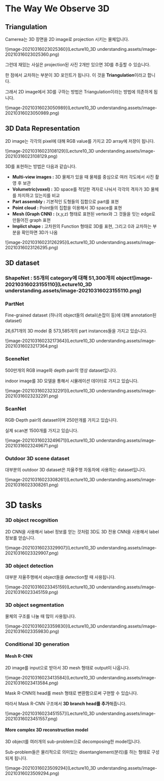 # The Way We Observe 3D

## **Triangulation**

 

Camerea는 3D 장면을 2D image로 projection 시키는 물체입니다.

![image-20210316023025360](Lecture10_3D understanding.assets/image-20210316023025360.png)

 

그런데 재밌는 사실은 projection된 사진 2개만 있으면 3D를 추출할 수 있습니다.

한 점에서 교차하는 부분이 3D 포인트가 됩니다. 이 것을 **Triangulation**이라고 합니다.

그래서 2D image에서 3D를 구하는 방법은 Triangulation이라는 방법에 의존하게 됩니다.

![image-20210316023050989](Lecture10_3D understanding.assets/image-20210316023050989.png)





## 3D Data Representation  

2D image는 각각의 pixel에 대해 RGB value를 가지고 2D array에 저장이 됩니다.

![image-20210316023108129](Lecture10_3D understanding.assets/image-20210316023108129.png)





 

3D를 표현하는 방법은 다음과 같습니다.

 

- **Multi-view images :** 3D 물체가 있을 때 물체를 중심으로 여러 각도에서 사진 촬영 후 보관
- **Volumetric(voxel) :** 3D space를 적당한 격자로 나눠서 각각의 격자가 3D 물체를 차지하고 있는지를 비교
- **Part assembly :** 기본적인 도형들의 집합으로 part를 표현
- **Point cloud :** Point들의 집합을 이용해서 3D space를 표현
- **Mesh (Graph CNN) :** (x,y,z) 형태로 표현된 vertex와 그 것들을 잇는 edge로 만들어진 graph 표현
- **Implict shape :** 고차원의 Function 형태로 3D를 표현, 그리고 0과 교차하는 부분을 확인하면 3D가 나옴

![image-20210316023126295](Lecture10_3D understanding.assets/image-20210316023126295.png)



 

## 3D dataset

 

### ShapeNet : 55개의 category에 대해 51,300개의 object![image-20210316023155110](Lecture10_3D understanding.assets/image-20210316023155110.png)

 

###  PartNet

Fine-grained dataset (하나의 object들의 detail(손잡이 등)에 대해 annotation된 dataset)

26,671개의 3D model 중 573,585개의 part instances들을 가지고 있습니다.

![image-20210316023217364](Lecture10_3D understanding.assets/image-20210316023217364.png)





 

### SceneNet

500만개의 RGB image와 depth pair의 영상 dataset입니다.

indoor image를 3D 모델을 통해서 시뮬레이션 데이터로 가지고 있습니다.

![image-20210316023232291](Lecture10_3D understanding.assets/image-20210316023232291.png)



### ScanNet

RGB-Depth pair의 dataset이며 250만개를 가지고 있습니다.

실제 scan본 1500개를 가지고 있습니다.

![image-20210316023249671](Lecture10_3D understanding.assets/image-20210316023249671.png)

 

### Outdoor 3D scene dataset

대부분의 outdoor 3D dataset은 자율주행 자동차에 사용하는 dataset입니다.

![image-20210316023308261](Lecture10_3D understanding.assets/image-20210316023308261.png)

 

# 3D tasks

 

### 3D object recognition

 

2D CNN을 사용해서 label 정보를 얻는 것처럼 3D도 3D 전용 CNN을 사용해서 label 정보를 얻습니다.

![image-20210316023329907](Lecture10_3D understanding.assets/image-20210316023329907.png)

 

### 3D object detection

 

대부분 자율주행에서 object들을 detection할 때 사용됩니다.

![image-20210316023345159](Lecture10_3D understanding.assets/image-20210316023345159.png)

 

### 3D object segmentation

 

물체의 구조를 나눌 때 많이 사용됩니다.

![image-20210316023359830](Lecture10_3D understanding.assets/image-20210316023359830.png)

 

### Conditional 3D generation

 

#### Mesh R-CNN

2D image를 input으로 받아서 3D mesh 형태로 output이 나옵니다. 

![image-20210316023413584](Lecture10_3D understanding.assets/image-20210316023413584.png)

 

Mask R-CNN의 head를 mesh 형태로 변환함으로써 구현할 수 있습니다.

따라서 Mask R-CNN 구조에서 **3D branch head를 추가**해줍니다.

![image-20210316023451557](Lecture10_3D understanding.assets/image-20210316023451557.png)

 

#### More complex 3D reconstruction model

 

3D object를 여러개의 sub-problem으로 decomposing한 model입니다.

Sub-problem들은 물리적으로 의미있는 disentanglement(분리)를 하는 형태로 구성되게 됩니다.

![image-20210316023509294](Lecture10_3D understanding.assets/image-20210316023509294.png)